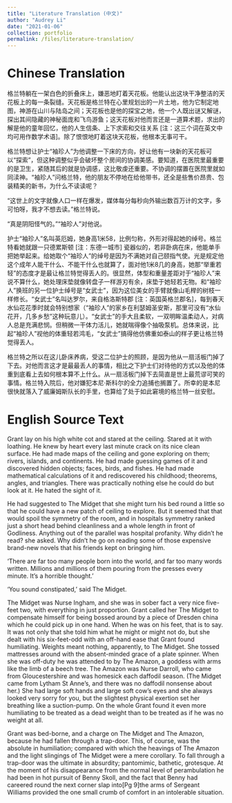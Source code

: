 ```yaml
---
title: "Literature Translation (中文)"
author: "Audrey Li"
date: "2021-01-06" 
collection: portfolio
permalink: /files/literature-translation/
---
```


# Chinese Translation
格兰特躺在一架白色的折叠床上，嫌恶地盯着天花板。他能认出这块干净整洁的天花板上的每一条裂缝。天花板是格兰特在心里规划出的一片土地，他为它制定地图，神游在山川与陆岛之间；天花板也是他的探宝之地，他一个人既出谜又解谜，探出其间隐藏的神秘面庞和飞鸟游鱼；这天花板对他而言还是一道算术题，求出的解是他的童年回忆，他的人生信条、上下求索和交往关系 [注：这三个词在英文中均可用作数学术语]。除了恨恨地盯着这块天花板，他根本无事可干。

格兰特想让护士“袖珍人”为他调整一下床的方向，好让他有一块新的天花板可以“探索”，但这种调整似乎会破坏整个房间的协调美感。要知道，在医院里最重要的是卫生，紧随其后的就是协调感，这比敬虔还重要。不协调的摆置在医院里就如同渎神。“袖珍人”问格兰特，他的朋友不停地在给他带书，还全是些售价昂贵、包装精美的新书，为什么不读读呢？

“这世上的文字就像人口一样在爆发，媒体每分每秒向外输出数百万计的文字，多可怕呀，我才不想去读。”格兰特说。

“真是阴阳怪气的。”“袖珍人”对他说。

护士“袖珍人”名叫英厄姆，她身高1米58，比例匀称，外形对得起她的绰号。格兰特看她就跟一只德累斯顿 [注：东德一城市] 瓷器似的，若非卧病在床，他能单手把她举起来。给她取个“袖珍人”的绰号是因为不满她对自己颐指气使。光是规定他这个成年人能干什么、不能干什么也就算了，面对他1米8几的身高，她那“举重若轻”的态度才是最让格兰特觉得丢人的。很显然，体型和重量差距对于“袖珍人”来说不算什么，她处理床垫就像转盘子一样游刃有余，床垫于她轻若无物。和“袖珍人”换班的另一位护士绰号是“女武士”，因为这位美女的手臂就像山毛榉的树枝一样修长。“女武士”名叫达罗尔，来自格洛斯特郡 [注：英国英格兰郡名]，每到春天水仙花花季时就会特别想家（“袖珍人”的家乡在利瑟姆圣安斯，那里可没有“水仙花开，几多乡愁”这种玩意儿）。“女武士”的手大且柔软，一双明眸温柔动人，对病人总是充满悲悯。但稍微一干体力活儿，她就喘得像个抽吸泵机。总体来说，比起“袖珍人”视他的体重轻若鸿毛，“女武士”搞得他仿佛重如泰山的样子更让格兰特觉得丢人。

格兰特之所以在这儿卧床养病，受这二位护士的照顾，是因为他从一扇活板门掉了下去。对他而言这才是最最丢人的事情，相比之下护士们对待他的方式以及他的体重到底看上去如何根本算不上什么。从一扇活板门掉下去简直是世上最荒谬可笑的事情。格兰特入院后，他对嫌犯本尼·斯科尔的全力追捕也搁置了。所幸的是本尼很快就落入了威廉姆斯队长的手里，也算给了处于如此窘境的格兰特一丝安慰。

# English Source Text 
Grant lay on his high white cot and stared at the ceiling. Stared at it with loathing. He knew by heart every last minute crack on its nice clean surface. He had made maps of the ceiling and gone exploring on them; rivers, islands, and continents. He had made guessing games of it and discovered hidden objects; faces, birds, and fishes. He had made mathematical calculations of it and rediscovered his childhood; theorems, angles, and triangles. There was practically nothing else he could do but look at it. He hated the sight of it.

He had suggested to The Midget that she might turn his bed round a little so that he could have a new patch of ceiling to explore. But it seemed that that would spoil the symmetry of the room, and in hospitals symmetry ranked just a short head behind cleanliness and a whole length in front of Godliness. Anything out of the parallel was hospital profanity. Why didn’t he read? she asked. Why didn’t he go on reading some of those expensive brand-new novels that his friends kept on bringing him.

‘There are far too many people born into the world, and far too many words written. Millions and millions of them pouring from the presses every minute. It’s a horrible thought.’

‘You sound constipated,’ said The Midget.

The Midget was Nurse Ingham, and she was in sober fact a very nice five- feet two, with everything in just proportion. Grant called her The Midget to compensate himself for being bossed around by a piece of Dresden china which he could pick up in one hand. When he was on his feet, that is to say. It was not only that she told him what he might or might not do, but she dealt with his six-feet-odd with an off-hand ease that Grant found humiliating. Weights meant nothing, apparently, to The Midget. She tossed mattresses around with the absent-minded grace of a plate spinner. When she was off-duty he was attended to by The Amazon, a goddess with arms like the limb of a beech tree. The Amazon was Nurse Darroll, who came from Gloucestershire and was homesick each daffodil season. (The Midget came from Lytham St Anne’s, and there was no daffodil nonsense about her.) She had large soft hands and large soft cow’s eyes and she always looked very sorry for you, but the slightest physical exertion set her breathing like a suction-pump. On the whole Grant found it even more humiliating to be treated as a dead weight than to be treated as if he was no weight at all.

Grant was bed-borne, and a charge on The Midget and The Amazon, because he had fallen through a trap-door. This, of course, was the absolute in humiliation; compared with which the heavings of The Amazon and the light slingings of The Midget were a mere corollary. To fall through a trap-door was the ultimate in absurdity; pantomimic, bathetic, grotesque. At the moment of his disappearance from the normal level of perambulation he had been in hot pursuit of Benny Skoll, and the fact that Benny had careered round the next corner slap into[Pg 9]the arms of Sergeant Williams provided the one small crumb of comfort in an intolerable situation.